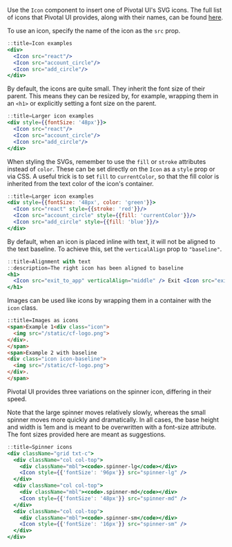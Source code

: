 Use the `Icon` component to insert one of Pivotal UI's SVG icons. The full list of icons that Pivotal UI provides, along with their names, can be found [here](/components/icons/icon_list).

To use an icon, specify the name of the icon as the `src` prop.

```jsx harmony
::title=Icon examples
<div>
  <Icon src="react"/>
  <Icon src="account_circle"/>
  <Icon src="add_circle"/>
</div>
```

By default, the icons are quite small. They inherit the font size of their parent. This means they can be resized by, for example, wrapping them in an `<h1>` or explicitly setting a font size on the parent.

```jsx harmony
::title=Larger icon examples
<div style={{fontSize: '48px'}}>
  <Icon src="react"/>
  <Icon src="account_circle"/>
  <Icon src="add_circle"/>
</div>
```

When styling the SVGs, remember to use the `fill` or `stroke` attributes instead of `color`. These can be set directly on the `Icon` as a `style` prop or via CSS. A useful trick is to set `fill` to `currentColor`, so that the fill color is inherited from the text color of the icon's container.

```jsx harmony
::title=Larger icon examples
<div style={{fontSize: '48px', color: 'green'}}>
  <Icon src="react" style={{stroke: 'red'}}/>
  <Icon src="account_circle" style={{fill: 'currentColor'}}/>
  <Icon src="add_circle" style={{fill: 'blue'}}/>
</div>
```

By default, when an icon is placed inline with text, it will not be aligned to the text baseline. To achieve this, set the `verticalAlign` prop to `"baseline"`.

```jsx harmony
::title=Alignment with text
::description=The right icon has been aligned to baseline
<h1>
  <Icon src="exit_to_app" verticalAlign="middle" /> Exit <Icon src="exit_to_app" verticalAlign="baseline" />
</h1>
```

Images can be used like icons by wrapping them in a container with the `icon` class.

```html
::title=Images as icons
<span>Example 1<div class="icon">
  <img src="/static/cf-logo.png">
</div>.
</span>
<span>Example 2 with baseline
<div class="icon icon-baseline">
  <img src="/static/cf-logo.png">
</div>.
</span>
```

Pivotal UI provides three variations on the spinner icon, differing in their speed.

Note that the large spinner moves relatively slowly, whereas the small spinner moves more quickly and dramatically.  In all cases, the base height and width is 1em and is meant to be overwritten with a font-size attribute. The font sizes provided here are meant as suggestions.

```jsx harmony
::title=Spinner icons
<div className="grid txt-c">
  <div className="col col-top">
    <div className="mbl"><code>.spinner-lg</code></div>
    <Icon style={{'fontSize': '96px'}} src="spinner-lg" />
  </div>
  <div className="col col-top">
    <div className="mbl"><code>.spinner-md</code></div>
    <Icon style={{'fontSize': '48px'}} src="spinner-md" />
  </div>
  <div className="col col-top">
    <div className="mbl"><code>.spinner-sm</code></div>
    <Icon style={{'fontSize': '16px'}} src="spinner-sm" />
  </div>
</div>
```